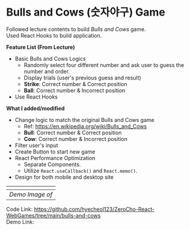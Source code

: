 # Bulls and Cows (숫자야구) Game

Followed lecture contents to build _Bulls and Cows_ game.  
Used React Hooks to build application.

**Feature List (From Lecture)**

- Basic Bulls and Cows Logics
  - Randomly select four different number and ask user to guess the number and order.
  - Display trials (user's previous guess and result)
  - **Strike**: Correct number & Correct position
  - **Ball**: Correct number & Incorrect position
- Use React Hooks

**What I added/modified**

- Change logic to match the original Bulls and Cows game
  - Ref: https://en.wikipedia.org/wiki/Bulls_and_Cows
  - **Bull**: Correct number & Correct position
  - **Cow**: Correct number & Incorrect position
- Filter user's input
- Create Button to start new game
- React Performance Optimization
  - Separate Components.
  - Utilize `React.useCallback()` and `React.memo()`.
- Design for both mobile and desktop site

|      ![]()      |
| :-------------: |
| _Demo Image of_ |

Code Link: https://github.com/hyecheol123/ZeroCho-React-WebGames/tree/main/bulls-and-cows  
Demo Link:
